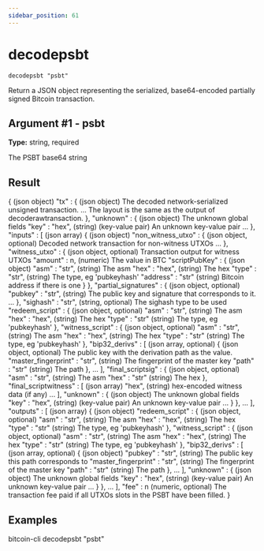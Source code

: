 ```yaml
---
sidebar_position: 61
---
```

# decodepsbt

`decodepsbt "psbt"`

Return a JSON object representing the serialized, base64-encoded partially signed Bitcoin transaction.

## Argument #1 - psbt

**Type:** string, required

The PSBT base64 string

## Result

{                                          (json object)
  "tx" : {                                 (json object) The decoded network-serialized unsigned transaction.
    ...                                    The layout is the same as the output of decoderawtransaction.
  },
  "unknown" : {                            (json object) The unknown global fields
    "key" : "hex",                         (string) (key-value pair) An unknown key-value pair
    ...
  },
  "inputs" : [                             (json array)
    {                                      (json object)
      "non_witness_utxo" : {               (json object, optional) Decoded network transaction for non-witness UTXOs
        ...
      },
      "witness_utxo" : {                   (json object, optional) Transaction output for witness UTXOs
        "amount" : n,                      (numeric) The value in BTC
        "scriptPubKey" : {                 (json object)
          "asm" : "str",                   (string) The asm
          "hex" : "hex",                   (string) The hex
          "type" : "str",                  (string) The type, eg 'pubkeyhash'
          "address" : "str"                (string)  Bitcoin address if there is one
        }
      },
      "partial_signatures" : {             (json object, optional)
        "pubkey" : "str",                  (string) The public key and signature that corresponds to it.
        ...
      },
      "sighash" : "str",                   (string, optional) The sighash type to be used
      "redeem_script" : {                  (json object, optional)
        "asm" : "str",                     (string) The asm
        "hex" : "hex",                     (string) The hex
        "type" : "str"                     (string) The type, eg 'pubkeyhash'
      },
      "witness_script" : {                 (json object, optional)
        "asm" : "str",                     (string) The asm
        "hex" : "hex",                     (string) The hex
        "type" : "str"                     (string) The type, eg 'pubkeyhash'
      },
      "bip32_derivs" : [                   (json array, optional)
        {                                  (json object, optional) The public key with the derivation path as the value.
          "master_fingerprint" : "str",    (string) The fingerprint of the master key
          "path" : "str"                   (string) The path
        },
        ...
      ],
      "final_scriptsig" : {                (json object, optional)
        "asm" : "str",                     (string) The asm
        "hex" : "str"                      (string) The hex
      },
      "final_scriptwitness" : [            (json array)
        "hex",                             (string) hex-encoded witness data (if any)
        ...
      ],
      "unknown" : {                        (json object) The unknown global fields
        "key" : "hex",                     (string) (key-value pair) An unknown key-value pair
        ...
      }
    },
    ...
  ],
  "outputs" : [                            (json array)
    {                                      (json object)
      "redeem_script" : {                  (json object, optional)
        "asm" : "str",                     (string) The asm
        "hex" : "hex",                     (string) The hex
        "type" : "str"                     (string) The type, eg 'pubkeyhash'
      },
      "witness_script" : {                 (json object, optional)
        "asm" : "str",                     (string) The asm
        "hex" : "hex",                     (string) The hex
        "type" : "str"                     (string) The type, eg 'pubkeyhash'
      },
      "bip32_derivs" : [                   (json array, optional)
        {                                  (json object)
          "pubkey" : "str",                (string) The public key this path corresponds to
          "master_fingerprint" : "str",    (string) The fingerprint of the master key
          "path" : "str"                   (string) The path
        },
        ...
      ],
      "unknown" : {                        (json object) The unknown global fields
        "key" : "hex",                     (string) (key-value pair) An unknown key-value pair
        ...
      }
    },
    ...
  ],
  "fee" : n                                (numeric, optional) The transaction fee paid if all UTXOs slots in the PSBT have been filled.
}

## Examples

bitcoin-cli decodepsbt "psbt"
